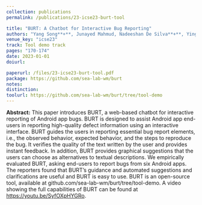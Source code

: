 ```yaml
---
collection: publications
permalink: /publications/23-icse23-burt-tool

title: "BURT: A Chatbot for Interactive Bug Reporting"
authors: "Yang Song**+**, Junayed Mahmud, Nadeeshan De Silva**+**, Ying Zhou, **Oscar Chaparro**, Kevin Moran, Andrian Marcus, and Denys Poshyvanyk"
venue_key: "icse23"
track: Tool demo track
pages: "170-174"
date: 2023-01-01
doiurl: 

paperurl: /files/23-icse23-burt-tool.pdf
package: https://github.com/sea-lab-wm/burt
notes: 
distinction: 
toolurl: https://github.com/sea-lab-wm/burt/tree/tool-demo
---
```


**Abstract:** This paper introduces BURT, a web-based chatbot for interactive reporting of Android app bugs. BURT is designed to assist Android app end-users in reporting high-quality defect information using an interactive interface. BURT guides the users in reporting essential bug report elements, i.e., the observed behavior, expected behavior, and the steps to reproduce the bug. It verifies the quality of the text written by the user and provides instant feedback. In addition, BURT provides graphical suggestions that the users can choose as alternatives to textual descriptions. We empirically evaluated BURT, asking end-users to report bugs from six Android apps. The reporters found that BURT’s guidance and automated suggestions and clarifications are useful and BURT is easy to use. BURT is an open-source tool, available at github.com/sea-lab-wm/burt/tree/tool-demo. A video showing the full capabilities of BURT can be found at https://youtu.be/SyfOXpHYGRo.
